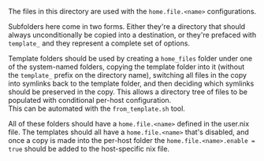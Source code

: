 The files in this directory are used with the `home.file.<name>` configurations.  

Subfolders here come in two forms.  Either they're a directory that should always unconditionally be copied into a destination, or they're prefaced with `template_` and they represent a complete set of options.  

Template folders should be used by creating a `home_files` folder under one of the system-named folders, copying the template folder into it (without the `template_` prefix on the directory name), switching all files in the copy into symlinks back to the template folder, and then deciding which symlinks should be preserved in the copy.  This allows a directory tree of files to be populated with conditional per-host configuration.  
This can be automated with the `from_template.sh` tool.  

All of these folders should have a `home.file.<name>` defined in the user.nix file.  The templates should all have a `home.file.<name>` that's disabled, and once a copy is made into the per-host folder the `home.file.<name>.enable = true` should be added to the host-specific nix file.